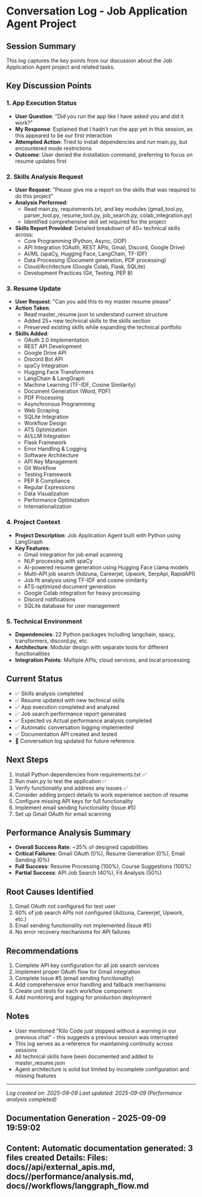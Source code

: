 # Conversation Log - Job Application Agent Project

## Session Summary
This log captures the key points from our discussion about the Job Application Agent project and related tasks.

## Key Discussion Points

### 1. App Execution Status
- **User Question**: "Did you run the app like I have asked you and did it work?"
- **My Response**: Explained that I hadn't run the app yet in this session, as this appeared to be our first interaction
- **Attempted Action**: Tried to install dependencies and run main.py, but encountered mode restrictions
- **Outcome**: User denied the installation command, preferring to focus on resume updates first

### 2. Skills Analysis Request
- **User Request**: "Please give me a report on the skills that was required to do this project"
- **Analysis Performed**:
  - Read main.py, requirements.txt, and key modules (gmail_tool.py, parser_tool.py, resume_tool.py, job_search.py, colab_integration.py)
  - Identified comprehensive skill set required for the project
- **Skills Report Provided**: Detailed breakdown of 40+ technical skills across:
  - Core Programming (Python, Async, OOP)
  - API Integration (OAuth, REST APIs, Gmail, Discord, Google Drive)
  - AI/ML (spaCy, Hugging Face, LangChain, TF-IDF)
  - Data Processing (Document generation, PDF processing)
  - Cloud/Architecture (Google Colab, Flask, SQLite)
  - Development Practices (Git, Testing, PEP 8)

### 3. Resume Update
- **User Request**: "Can you add this to my master resume please"
- **Action Taken**:
  - Read master_resume.json to understand current structure
  - Added 25+ new technical skills to the skills section
  - Preserved existing skills while expanding the technical portfolio
- **Skills Added**:
  - OAuth 2.0 Implementation
  - REST API Development
  - Google Drive API
  - Discord Bot API
  - spaCy Integration
  - Hugging Face Transformers
  - LangChain & LangGraph
  - Machine Learning (TF-IDF, Cosine Similarity)
  - Document Generation (Word, PDF)
  - PDF Processing
  - Asynchronous Programming
  - Web Scraping
  - SQLite Integration
  - Workflow Design
  - ATS Optimization
  - AI/LLM Integration
  - Flask Framework
  - Error Handling & Logging
  - Software Architecture
  - API Key Management
  - Git Workflow
  - Testing Framework
  - PEP 8 Compliance
  - Regular Expressions
  - Data Visualization
  - Performance Optimization
  - Internationalization

### 4. Project Context
- **Project Description**: Job Application Agent built with Python using LangGraph
- **Key Features**:
  - Gmail integration for job email scanning
  - NLP processing with spaCy
  - AI-powered resume generation using Hugging Face Llama models
  - Multi-API job search (Adzuna, Careerjet, Upwork, SerpApi, RapidAPI)
  - Job fit analysis using TF-IDF and cosine similarity
  - ATS-optimized document generation
  - Google Colab integration for heavy processing
  - Discord notifications
  - SQLite database for user management

### 5. Technical Environment
- **Dependencies**: 22 Python packages including langchain, spacy, transformers, discord.py, etc.
- **Architecture**: Modular design with separate tools for different functionalities
- **Integration Points**: Multiple APIs, cloud services, and local processing

## Current Status
- ✅ Skills analysis completed
- ✅ Resume updated with new technical skills
- ✅ App execution completed and analyzed
- ✅ Job search performance report generated
- ✅ Expected vs Actual performance analysis completed
- ✅ Automatic conversation logging implemented
- ✅ Documentation API created and tested
- 📝 Conversation log updated for future reference

## Next Steps
1. Install Python dependencies from requirements.txt ✅
2. Run main.py to test the application ✅
3. Verify functionality and address any issues ✅
4. Consider adding project details to work experience section of resume
5. Configure missing API keys for full functionality
6. Implement email sending functionality (Issue #5)
7. Set up Gmail OAuth for email scanning

## Performance Analysis Summary
- **Overall Success Rate**: ~35% of designed capabilities
- **Critical Failures**: Gmail OAuth (0%), Resume Generation (0%), Email Sending (0%)
- **Full Success**: Resume Processing (100%), Course Suggestions (100%)
- **Partial Success**: API Job Search (40%), Fit Analysis (50%)

## Root Causes Identified
1. Gmail OAuth not configured for test user
2. 60% of job search APIs not configured (Adzuna, Careerjet, Upwork, etc.)
3. Email sending functionality not implemented (Issue #5)
4. No error recovery mechanisms for API failures

## Recommendations
1. Complete API key configuration for all job search services
2. Implement proper OAuth flow for Gmail integration
3. Complete Issue #5 (email sending functionality)
4. Add comprehensive error handling and fallback mechanisms
5. Create unit tests for each workflow component
6. Add monitoring and logging for production deployment

## Notes
- User mentioned "Kilo Code just stopped without a warning in our previous chat" - this suggests a previous session was interrupted
- This log serves as a reference for maintaining continuity across sessions
- All technical skills have been documented and added to master_resume.json
- Agent architecture is solid but limited by incomplete configuration and missing features

---
*Log created on: 2025-09-09*
*Last updated: 2025-09-09 (Performance analysis completed)*
## Documentation Generation - 2025-09-09 19:59:02
**Content**: Automatic documentation generated: 3 files created
**Details**: Files: docs//api/external_apis.md, docs//performance/analysis.md, docs//workflows/langgraph_flow.md
---
